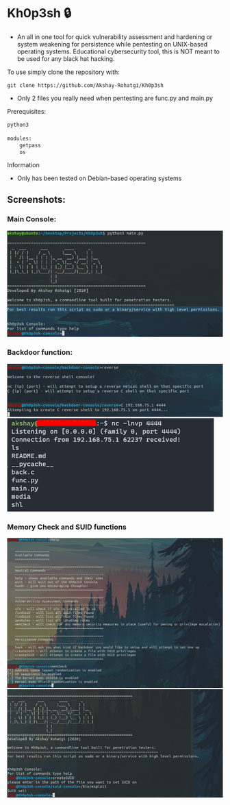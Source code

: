 # Kh0p3sh :lock: 
- An all in one tool for quick vulnerability assessment and hardening or system weakening for persistence while pentesting on UNIX-based operating systems. Educational cybersecurity tool, this is NOT meant to be used for any black hat hacking. 


To use simply clone the repository with:
```shell
git clone https://github.com/Akshay-Rohatgi/Kh0p3sh
```
- Only 2 files you really need when pentesting are func.py and main.py

Prerequisites:
```
python3

modules:
    getpass
    os
```

Information
  - Only has been tested on Debian-based operating systems

## Screenshots:

### Main Console:
![main](media/main.png)

### Backdoor function:
![bd](media/cback.png)
![bd](media/cback1.png)

### Memory Check and SUID functions
![mem](media/memCheck.png)
![suid](media/suid.png)

